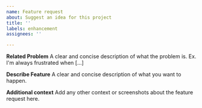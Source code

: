 ```yaml
---
name: Feature request
about: Suggest an idea for this project
title: ''
labels: enhancement
assignees: ''

---
```


**Related Problem**
A clear and concise description of what the problem is. Ex. I'm always frustrated when [...]


**Describe Feature**
A clear and concise description of what you want to happen.


**Additional context**
Add any other context or screenshots about the feature request here.

